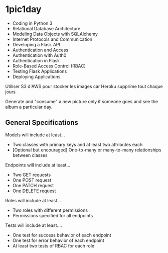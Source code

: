 # 1pic1day

- Coding in Python 3
- Relational Database Architecture
- Modeling Data Objects with SQLAlchemy
- Internet Protocols and Communication
- Developing a Flask API
- Authentication and Access
- Authentication with Auth0
- Authentication in Flask
- Role-Based Access Control (RBAC)
- Testing Flask Applications
- Deploying Applications

Utiliser S3 d'AWS pour stocker les images car Heroku supprime tout chaque jours

Generate and "consume" a new picture only if someone goes and see the album a particular day.

## General Specifications

Models will include at least…

- Two classes with primary keys and at least two attributes each
- [Optional but encouraged] One-to-many or many-to-many relationships between classes

Endpoints will include at least…

- Two GET requests
- One POST request
- One PATCH request
- One DELETE request

Roles will include at least…

- Two roles with different permissions
- Permissions specified for all endpoints

Tests will include at least….

- One test for success behavior of each endpoint
- One test for error behavior of each endpoint
- At least two tests of RBAC for each role
